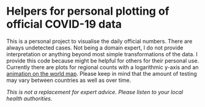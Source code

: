 Helpers for personal plotting of official COVID-19 data
============================================================

This is a personal project to visualise the daily official numbers. There are always undetected cases. Not being a domain expert, I do not provide interpretation or anything beyond most simple transformations of the data. I provide this code because might be helpful for others for their personal use. Currently there are plots for regional counts with a logarithmic y-axis and an [animation on the world map](map_animation.mp4). Please keep in mind that the amount of testing may vary between countries as well as over time.

*This is not a replacement for expert advice. Please listen to your local health authorities.*

